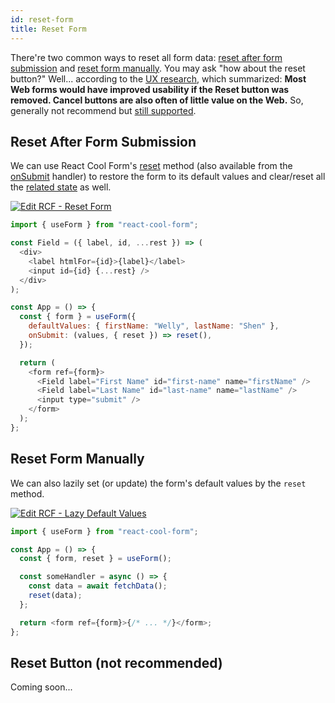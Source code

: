 ```yaml
---
id: reset-form
title: Reset Form
---
```


There're two common ways to reset all form data: [reset after form submission](#reset-after-form-submission) and [reset form manually](#reset-form-manually). You may ask "how about the reset button?" Well... according to the [UX research](https://www.nngroup.com/articles/reset-and-cancel-buttons), which summarized: **Most Web forms would have improved usability if the Reset button was removed. Cancel buttons are also often of little value on the Web.** So, generally not recommend but [still supported](#reset-button-not-recommended).

## Reset After Form Submission

We can use React Cool Form's [reset](../api-reference/use-form#reset) method (also available from the [onSubmit](../api-reference/use-form#onsubmit) handler) to restore the form to its default values and clear/reset all the [related state](./form-state#about-the-form-state) as well.

[![Edit RCF - Reset Form](https://codesandbox.io/static/img/play-codesandbox.svg)](https://codesandbox.io/s/rcf-reset-form-uikxg?fontsize=14&hidenavigation=1&theme=dark)

```js {13}
import { useForm } from "react-cool-form";

const Field = ({ label, id, ...rest }) => (
  <div>
    <label htmlFor={id}>{label}</label>
    <input id={id} {...rest} />
  </div>
);

const App = () => {
  const { form } = useForm({
    defaultValues: { firstName: "Welly", lastName: "Shen" },
    onSubmit: (values, { reset }) => reset(),
  });

  return (
    <form ref={form}>
      <Field label="First Name" id="first-name" name="firstName" />
      <Field label="Last Name" id="last-name" name="lastName" />
      <input type="submit" />
    </form>
  );
};
```

## Reset Form Manually

We can also lazily set (or update) the form's default values by the `reset` method.

[![Edit RCF - Lazy Default Values](https://codesandbox.io/static/img/play-codesandbox.svg)](https://codesandbox.io/s/rcf-lazy-default-values-qxvlz?fontsize=14&hidenavigation=1&theme=dark)

```js {8}
import { useForm } from "react-cool-form";

const App = () => {
  const { form, reset } = useForm();

  const someHandler = async () => {
    const data = await fetchData();
    reset(data);
  };

  return <form ref={form}>{/* ... */}</form>;
};
```

## Reset Button (not recommended)

Coming soon...
